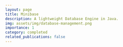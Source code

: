 ```yaml
---
layout: page
title: Minibase
description: A lightweight Database Engine in Java.
img: assets/img/database-management.png
importance: 1
category: completed
related_publications: false
---
```


